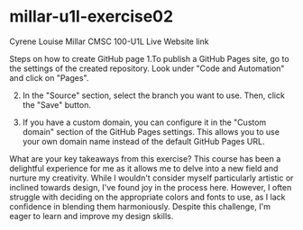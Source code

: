 # millar-u1l-exercise02

Cyrene Louise Millar
CMSC 100-U1L
Live Website link



Steps on how to create GitHub page
1.To publish a GitHub Pages site, go to the settings of the created repository. Look under "Code and Automation" and click on "Pages".

2. In the "Source" section, select the branch you want to use. Then, click the "Save" button.

3. If you have a custom domain, you can configure it in the "Custom domain" section of the GitHub Pages settings. This allows you to use your own domain name instead of the default GitHub Pages URL.

What are your key takeaways from this exercise?
This course has been a delightful experience for me as it allows me to delve into a new field and nurture my creativity. While I wouldn't consider myself particularly artistic or inclined towards design, I've found joy in the process here. However, I often struggle with deciding on the appropriate colors and fonts to use, as I lack confidence in blending them harmoniously. Despite this challenge, I'm eager to learn and improve my design skills.
